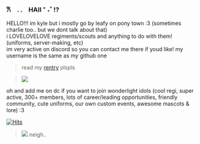 ### 𐙚 . .　HAII ⁺ ˖˚ !?
HELLO!!! im kyle but i mostly go by leafy on pony town :3 (sometimes charlie too.. but we dont talk about that)   
i LOVELOVELOVE regiments/scouts and anything to do with them! (uniforms, server-making, etc)   
im very active on discord so you can contact me there if youd like! my username is the same as my github one  
> read my [rentry](https://www.rentry.co/leafify) plspls

> ![](https://i.pinimg.com/564x/0b/a6/13/0ba61311453901d12467b1c3993aae6e.jpg)

oh and add me on dc if you want to join wonderlight idols (cool regi, super active, 300+ members, lots of career/leading opportunities, friendly community, cute uniforms, our own custom events, awesome mascots & lore) :3

[![Hits](https://hits.seeyoufarm.com/api/count/incr/badge.svg?url=https%3A%2F%2Fgithub.com%2Fleafaqua%2Fhit-counter&count_bg=%231E1E1E&title_bg=%23696969&icon=github.svg&icon_color=%23E7E7E7&title=VISITORS&edge_flat=false)](https://hits.seeyoufarm.com)

> ![](https://media.discordapp.net/attachments/1260178394184814632/1260252320634241177/IMG_2346.png?ex=668ea4ef&is=668d536f&hm=525a881bc9eb8bd68b1729ab2c34471249d3607d133d592c095ee290b2aeab79&=&format=webp&quality=lossless&width=1317&height=662)
> neigh..
